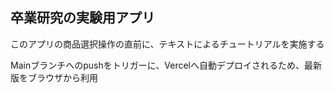## 卒業研究の実験用アプリ

このアプリの商品選択操作の直前に、テキストによるチュートリアルを実施する

Mainブランチへのpushをトリガーに、Vercelへ自動デプロイされるため、最新版をブラウザから利用
